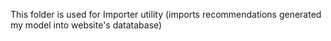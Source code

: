 This folder is used for Importer utility (imports recommendations generated my model into website's datatabase)